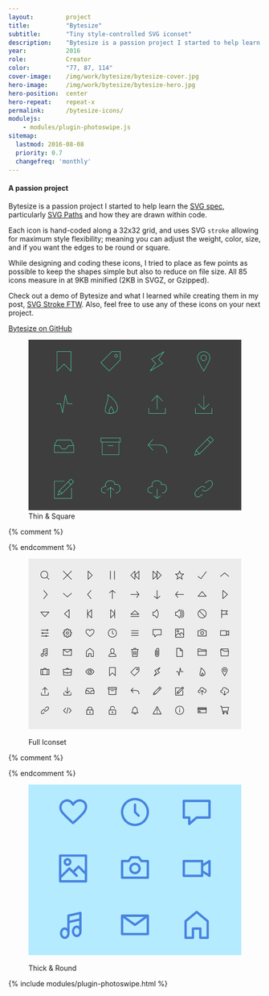 ```yaml
---
layout:         project
title:          "Bytesize"
subtitle:       "Tiny style-controlled SVG iconset"
description:    "Bytesize is a passion project I started to help learn the SVG spec, particularly SVG Paths and how they are drawn within code."
year:           2016
role:           Creator
color:          "77, 87, 114"
cover-image:    /img/work/bytesize/bytesize-cover.jpg
hero-image:     /img/work/bytesize/bytesize-hero.jpg
hero-position:  center
hero-repeat:    repeat-x
permalink:      /bytesize-icons/
modulejs:
    - modules/plugin-photoswipe.js
sitemap:
  lastmod: 2016-08-08
  priority: 0.7
  changefreq: 'monthly'
---
```


#### **A passion project**

Bytesize is a passion project I started to help learn the [SVG spec], particularly [SVG Paths] and how they are drawn within code.

Each icon is hand-coded along a 32x32 grid, and uses SVG `stroke` allowing for maximum style flexibility; meaning you can adjust the weight, color, size, and if you want the edges to be round or square.

While designing and coding these icons, I tried to place as few points as possible to keep the shapes simple but also to reduce on file size. All 85 icons measure in at 9KB minified (2KB in SVGZ, or Gzipped).

Check out a demo of Bytesize and what I learned while creating them in my post, [SVG Stroke FTW]. Also, feel free to use any of these icons on your next project.

<div class="py4 align-center">
    <a href="https://github.com/danklammer/bytesize-icons" class="btn dim underline-none text-shadow-light box-shadow-light px3 py2 br6 pressable">
        Bytesize on GitHub
    </a>
</div>


[SVG spec]: https://www.w3.org/TR/SVG/
[SVG Paths]: https://developer.mozilla.org/en-US/docs/Web/SVG/Tutorial/Paths
[SVG Stroke FTW]: /articles/svg-stroke-ftw/
[Bytesize GitHub page]: https://github.com/danklammer/bytesize-icons


<div class="project-gallery mt7" itemscope itemtype="http://schema.org/ImageGallery">

<figure class="project-item lg-width-33 sm-width-100 inline-block" citemprop="associatedMedia" itemscope itemtype="http://schema.org/ImageObject">
  <a href="/img/work/bytesize/bytesize-green.png" data-size="2000x1600" itemprop="contentUrl">
      <img src="/img/work/bytesize/bytesize-green-sm.png" class="width-full" itemprop="thumbnail" alt="Thin &amp; Square" />
  </a>
  <figcaption class="project-item-caption align-middle p2" itemprop="caption description">Thin &amp; Square</figcaption>                              
</figure>{% comment %}


{% endcomment %}<figure class="project-item lg-width-33 sm-width-100 inline-block" citemprop="associatedMedia" itemscope itemtype="http://schema.org/ImageObject">
  <a href="/img/work/bytesize/bytesize-gray.png" data-size="2000x1600" itemprop="contentUrl">
      <img src="/img/work/bytesize/bytesize-gray-sm.png" class="width-full" itemprop="thumbnail" alt="Full Iconset" />
  </a>
  <figcaption class="project-item-caption align-middle p2" itemprop="caption description">Full Iconset</figcaption>                              
</figure>{% comment %}

{% endcomment %}<figure class="project-item lg-width-33 sm-width-100 inline-block" citemprop="associatedMedia" itemscope itemtype="http://schema.org/ImageObject">
  <a href="/img/work/bytesize/bytesize-blue.png" data-size="2000x1600" itemprop="contentUrl">
      <img src="/img/work/bytesize/bytesize-blue-sm.png" class="width-full" itemprop="thumbnail" alt="Thick &amp; Round" />
  </a>
  <figcaption class="project-item-caption align-middle p2" itemprop="caption description">Thick &amp; Round</figcaption>                              
</figure>


</div>

{% include modules/plugin-photoswipe.html %}